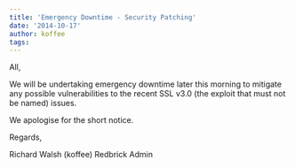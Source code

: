 ```yaml
---
title: 'Emergency Downtime - Security Patching'
date: '2014-10-17'
author: koffee
tags:
---
```

All,

We will be undertaking emergency downtime later this morning to
mitigate any possible vulnerabilities to the recent SSL v3.0 (the
exploit that must not be named) issues.

We apologise for the short notice.

Regards,

Richard Walsh (koffee)
Redbrick Admin


